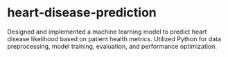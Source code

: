 # heart-disease-prediction
 Designed and implemented a machine learning model to predict heart disease likelihood based on  patient health metrics.  Utilized Python for data preprocessing, model training, evaluation, and performance optimization.
